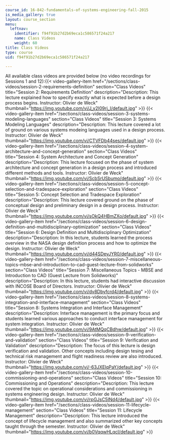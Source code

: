 ```yaml
---
course_id: 16-842-fundamentals-of-systems-engineering-fall-2015
is_media_gallery: true
layout: course_section
menu:
  leftnav:
    identifier: f94f91b27d2b69eca1c586571f24a217
    name: Class Videos
    weight: 60
title: Class Videos
type: course
uid: f94f91b27d2b69eca1c586571f24a217

---
```


All available class videos are provided below (no video recordings for Sessions 1 and 12):{{< video-gallery-item href="/sections/class-videos/session-2-requirements-definition" section="Class Videos" title="Session 2: Requirements Definition" description="Description: This lecture explained how to specify exactly what is expected before a design process begins. Instructor: Olivier de Weck" thumbnail="https://img.youtube.com/vi/J_y2I09rj_I/default.jpg" >}} {{< video-gallery-item href="/sections/class-videos/session-3-systems-modeling-languages" section="Class Videos" title="Session 3: Systems Modeling Languages" description="Description: This lecture covered a lot of ground on various systems modeing languages used in a design process. Instructor: Olivier de Weck" thumbnail="https://img.youtube.com/vi/CTVFDb44ses/default.jpg" >}} {{< video-gallery-item href="/sections/class-videos/session-4-system-architecture-and-concept-generation" section="Class Videos" title="Session 4: System Architecture and Concept Generation" description="Description: This lecture focused on the phase of system architecture and concept generation in a design process and introduced different methods and tools. Instructor: Olivier de Weck" thumbnail="https://img.youtube.com/vi/ScbSrUSbumo/default.jpg" >}} {{< video-gallery-item href="/sections/class-videos/session-5-concept-selection-and-tradespace-exploration" section="Class Videos" title="Session 5: Concept Selection and Tradespace Exploration" description="Description: This lecture covered ground on the phase of conceptual design and preliminary design in a design process. Instructor: Olivier de Weck" thumbnail="https://img.youtube.com/vi/sOkQ4HBmZXo/default.jpg" >}} {{< video-gallery-item href="/sections/class-videos/session-6-design-definition-and-multidisciplinary-optimization" section="Class Videos" title="Session 6: Design Definition and Multidisciplinary Optimization" description="Description: In this lecture, students learned the process overview in the NASA design definition process and how to optimize the design. Instructor: Olivier de Weck" thumbnail="https://img.youtube.com/vi/d44SDevJYR0/default.jpg" >}} {{< video-gallery-item href="/sections/class-videos/session-7-miscellaneous-topics-mbse-and-introduction-to-cad-guest-lecture-from-solidworks" section="Class Videos" title="Session 7: Miscellaneous Topics - MBSE and Introduction to CAD (Guest Lecture from Solidworks)" description="Description: In this lecture, students had interactive discussion with INCOSE Board of Directors. Instructor: Olivier de Weck" thumbnail="https://img.youtube.com/vi/dv8Dbyfcrd4/default.jpg" >}} {{< video-gallery-item href="/sections/class-videos/session-8-systems-integration-and-interface-management" section="Class Videos" title="Session 8: Systems Integration and Interface Management" description="Description: Interface management is the primary focus and students learned various approaches to conduct interface management for system integration. Instructor: Olivier de Weck" thumbnail="https://img.youtube.com/vi/9AtMQqCBdhw/default.jpg" >}} {{< video-gallery-item href="/sections/class-videos/session-9-verification-and-validation" section="Class Videos" title="Session 9: Verification and Validation" description="Description: The focus of this lecture is design verification and validation. Other concepts including design tesing and technical risk management and flight readiness review are also introduced. Instructor: Olivier de Weck" thumbnail="https://img.youtube.com/vi/-63JXElqPaY/default.jpg" >}} {{< video-gallery-item href="/sections/class-videos/session-10-commissioning-and-operations" section="Class Videos" title="Session 10: Commissioning and Operations" description="Description: This lecture covered the topic on operational considerations and commissioning in systems engineering design. Instructor: Olivier de Weck" thumbnail="https://img.youtube.com/vi/rpGJsC5INd4/default.jpg" >}} {{< video-gallery-item href="/sections/class-videos/session-11-lifecycle-management" section="Class Videos" title="Session 11: Lifecycle Management" description="Description: This lecture introduced the concept of lifecycle management and also summarized other key concepts taught through the semester. Instructor: Olivier de Weck" thumbnail="https://img.youtube.com/vi/b0VqqwHLqcI/default.jpg" >}}